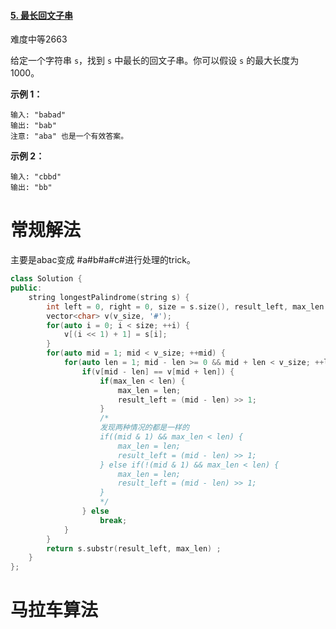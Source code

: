 #### [5. 最长回文子串](https://leetcode-cn.com/problems/longest-palindromic-substring/)

难度中等2663

给定一个字符串 `s`，找到 `s` 中最长的回文子串。你可以假设 `s` 的最大长度为 1000。

**示例 1：**

```
输入: "babad"
输出: "bab"
注意: "aba" 也是一个有效答案。
```

**示例 2：**

```
输入: "cbbd"
输出: "bb"
```





# 常规解法

主要是abac变成 #a#b#a#c#进行处理的trick。

```c++
class Solution {
public:
    string longestPalindrome(string s) {
        int left = 0, right = 0, size = s.size(), result_left, max_len = INT_MIN, v_size = (size << 1) + 1;
        vector<char> v(v_size, '#');
        for(auto i = 0; i < size; ++i) {
            v[(i << 1) + 1] = s[i];
        }
        for(auto mid = 1; mid < v_size; ++mid) {
            for(auto len = 1; mid - len >= 0 && mid + len < v_size; ++len) {
                if(v[mid - len] == v[mid + len]) {
                    if(max_len < len) {
                        max_len = len;
                        result_left = (mid - len) >> 1;
                    }
                    /*
                    发现两种情况的都是一样的
                    if((mid & 1) && max_len < len) {
                        max_len = len;
                        result_left = (mid - len) >> 1;
                    } else if(!(mid & 1) && max_len < len) {
                        max_len = len;
                        result_left = (mid - len) >> 1;
                    }
                    */
                } else 
                    break;
            }
        }
        return s.substr(result_left, max_len) ;
    }
};
```



# 马拉车算法

```c++

```

